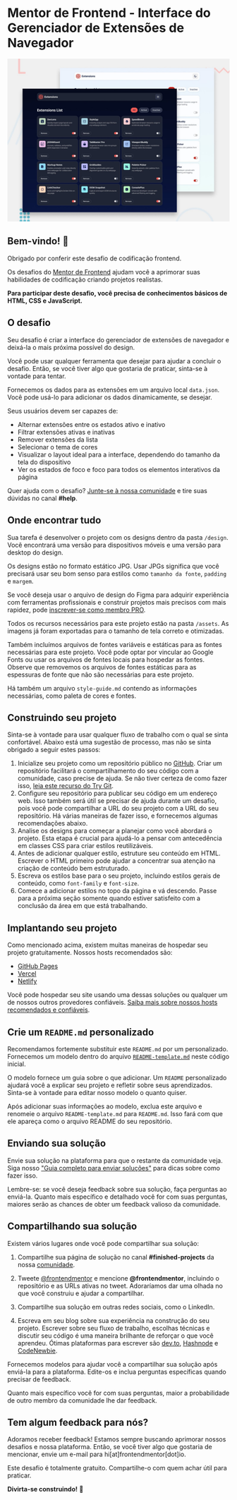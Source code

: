 # Mentor de Frontend - Interface do Gerenciador de Extensões de Navegador

![Prévia do design para o desafio de codificação da Interface do Gerenciador de Extensões de Navegador](./preview.jpg)

## Bem-vindo! 👋

Obrigado por conferir este desafio de codificação frontend.

Os desafios do [Mentor de Frontend](https://www.frontendmentor.io) ajudam você a aprimorar suas habilidades de codificação criando projetos realistas.

**Para participar deste desafio, você precisa de conhecimentos básicos de HTML, CSS e JavaScript.**

## O desafio

Seu desafio é criar a interface do gerenciador de extensões de navegador e deixá-la o mais próxima possível do design.

Você pode usar qualquer ferramenta que desejar para ajudar a concluir o desafio. Então, se você tiver algo que gostaria de praticar, sinta-se à vontade para tentar.

Fornecemos os dados para as extensões em um arquivo local `data.json`. Você pode usá-lo para adicionar os dados dinamicamente, se desejar.

Seus usuários devem ser capazes de:

- Alternar extensões entre os estados ativo e inativo
- Filtrar extensões ativas e inativas
- Remover extensões da lista
- Selecionar o tema de cores
- Visualizar o layout ideal para a interface, dependendo do tamanho da tela do dispositivo
- Ver os estados de foco e foco para todos os elementos interativos da página

Quer ajuda com o desafio? [Junte-se à nossa comunidade](https://www.frontendmentor.io/community) e tire suas dúvidas no canal **#help**.

## Onde encontrar tudo

Sua tarefa é desenvolver o projeto com os designs dentro da pasta `/design`. Você encontrará uma versão para dispositivos móveis e uma versão para desktop do design.

Os designs estão no formato estático JPG. Usar JPGs significa que você precisará usar seu bom senso para estilos como `tamanho da fonte`, `padding` e `margem`.

Se você deseja usar o arquivo de design do Figma para adquirir experiência com ferramentas profissionais e construir projetos mais precisos com mais rapidez, pode [inscrever-se como membro PRO](https://www.frontendmentor.io/pro).

Todos os recursos necessários para este projeto estão na pasta `/assets`. As imagens já foram exportadas para o tamanho de tela correto e otimizadas.

Também incluímos arquivos de fontes variáveis e estáticas para as fontes necessárias para este projeto. Você pode optar por vincular ao Google Fonts ou usar os arquivos de fontes locais para hospedar as fontes. Observe que removemos os arquivos de fontes estáticas para as espessuras de fonte que não são necessárias para este projeto.

Há também um arquivo `style-guide.md` contendo as informações necessárias, como paleta de cores e fontes.

## Construindo seu projeto

Sinta-se à vontade para usar qualquer fluxo de trabalho com o qual se sinta confortável. Abaixo está uma sugestão de processo, mas não se sinta obrigado a seguir estes passos:

1. Inicialize seu projeto como um repositório público no [GitHub](https://github.com/). Criar um repositório facilitará o compartilhamento do seu código com a comunidade, caso precise de ajuda. Se não tiver certeza de como fazer isso, [leia este recurso do Try Git](https://try.github.io/).
2. Configure seu repositório para publicar seu código em um endereço web. Isso também será útil se precisar de ajuda durante um desafio, pois você pode compartilhar a URL do seu projeto com a URL do seu repositório. Há várias maneiras de fazer isso, e fornecemos algumas recomendações abaixo.
3. Analise os designs para começar a planejar como você abordará o projeto. Esta etapa é crucial para ajudá-lo a pensar com antecedência em classes CSS para criar estilos reutilizáveis.
4. Antes de adicionar qualquer estilo, estruture seu conteúdo em HTML. Escrever o HTML primeiro pode ajudar a concentrar sua atenção na criação de conteúdo bem estruturado.
5. Escreva os estilos base para o seu projeto, incluindo estilos gerais de conteúdo, como `font-family` e `font-size`.
6. Comece a adicionar estilos no topo da página e vá descendo. Passe para a próxima seção somente quando estiver satisfeito com a conclusão da área em que está trabalhando.

## Implantando seu projeto

Como mencionado acima, existem muitas maneiras de hospedar seu projeto gratuitamente. Nossos hosts recomendados são:

- [GitHub Pages](https://pages.github.com/)
- [Vercel](https://vercel.com/)
- [Netlify](https://www.netlify.com/)

Você pode hospedar seu site usando uma dessas soluções ou qualquer um de nossos outros provedores confiáveis. [Saiba mais sobre nossos hosts recomendados e confiáveis](https://medium.com/frontend-mentor/frontend-mentor-trusted-hosting-providers-bf000dfebe).

## Crie um `README.md` personalizado

Recomendamos fortemente substituir este `README.md` por um personalizado. Fornecemos um modelo dentro do arquivo [`README-template.md`](./README-template.md) neste código inicial.

O modelo fornece um guia sobre o que adicionar. Um `README` personalizado ajudará você a explicar seu projeto e refletir sobre seus aprendizados. Sinta-se à vontade para editar nosso modelo o quanto quiser.

Após adicionar suas informações ao modelo, exclua este arquivo e renomeie o arquivo `README-template.md` para `README.md`. Isso fará com que ele apareça como o arquivo README do seu repositório.

## Enviando sua solução

Envie sua solução na plataforma para que o restante da comunidade veja. Siga nosso ["Guia completo para enviar soluções"](https://medium.com/frontend-mentor/a-complete-guide-to-submitting-solutions-on-frontend-mentor-ac6384162248) para dicas sobre como fazer isso.

Lembre-se: se você deseja feedback sobre sua solução, faça perguntas ao enviá-la. Quanto mais específico e detalhado você for com suas perguntas, maiores serão as chances de obter um feedback valioso da comunidade.

## Compartilhando sua solução

Existem vários lugares onde você pode compartilhar sua solução:

1. Compartilhe sua página de solução no canal **#finished-projects** da nossa [comunidade](https://www.frontendmentor.io/community).

2. Tweete [@frontendmentor](https://twitter.com/frontendmentor) e mencione **@frontendmentor**, incluindo o repositório e as URLs ativas no tweet. Adoraríamos dar uma olhada no que você construiu e ajudar a compartilhar.
3. Compartilhe sua solução em outras redes sociais, como o LinkedIn.
4. Escreva em seu blog sobre sua experiência na construção do seu projeto. Escrever sobre seu fluxo de trabalho, escolhas técnicas e discutir seu código é uma maneira brilhante de reforçar o que você aprendeu. Ótimas plataformas para escrever são [dev.to](https://dev.to/), [Hashnode](https://hashnode.com/) e [CodeNewbie](https://community.codenewbie.org/).

Fornecemos modelos para ajudar você a compartilhar sua solução após enviá-la para a plataforma. Edite-os e inclua perguntas específicas quando precisar de feedback.

Quanto mais específico você for com suas perguntas, maior a probabilidade de outro membro da comunidade lhe dar feedback.

## Tem algum feedback para nós?

Adoramos receber feedback! Estamos sempre buscando aprimorar nossos desafios e nossa plataforma. Então, se você tiver algo que gostaria de mencionar, envie um e-mail para hi[at]frontendmentor[dot]io.

Este desafio é totalmente gratuito. Compartilhe-o com quem achar útil para praticar.

**Divirta-se construindo!** 🚀
